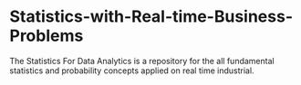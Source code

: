 # Statistics-with-Real-time-Business-Problems
The Statistics For Data Analytics is a repository for the all fundamental statistics and probability concepts applied on real time industrial. 

